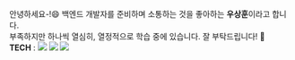 
<!--
**yeb0/yeb0** is a ✨ _special_ ✨ repository because its `README.md` (this file) appears on your GitHub profile.

Here are some ideas to get you started:

- 🔭 I’m currently working on ...
- 🌱 I’m currently learning ...
- 👯 I’m looking to collaborate on ...
- 🤔 I’m looking for help with ...
- 💬 Ask me about ...
- 📫 How to reach me: ...
- 😄 Pronouns: ...
- ⚡ Fun fact: ...
-->


<!-- ![header](https://capsule-render.vercel.app/api?type=waving&color=auto&height=300&section=header&text=yeb0's%20Github&fontSize=90&desc=Dev%20job%20seeker&descSize=30&descAlign=71&descAlignY=67&animation=fadeIn) -->
 

  
  
<!--  <div align="center">
 <h5 align="center"> email </h5> 
  s110528@nate.com
</div>
<br>

<div align="center">
 안녕하세요👋 <br>
 2022.10 부터 시작하여<br>
 백엔드 개발자를 준비하고 있는 우상훈이라고 합니다.<br>
 부족하지만 하나씩 열심히 학습중에 있습니다.<br>
 잘 부탁드립니다!
 </div> -->
  
  <!--TECH-->
<!--   <h3 align="center"> Tech </h3>
  <h4 align="center"> main </h4>
  <p align="center">
  <img src="https://img.shields.io/badge/Java-007396?style=flat-square&logo=Java&logoColor=white"/>
 <img src="https://img.shields.io/badge/Mysql-E6B91E?style=flat-square&logo=MySql&logoColor=white"/>
 <img src="https://img.shields.io/badge/Spring Boot-6DB33F?style=flat-square&logo=Spring Boot&logoColor=white"/> -->
 
<!--   </p>
  
  <h4 align="center"> sub or used at least once </h4>
  <p align="center">
 <img src="https://img.shields.io/badge/HTML-E34F26?style=flat-square&logo=HTML5&logoColor=white"/>
 <img src="https://img.shields.io/badge/CSS-1572B6?style=flat-square&logo=CSS3&logoColor=white"/>
 <img src="https://img.shields.io/badge/JavaScript-F7DF1E?style=flat-square&logo=JavaScript&logoColor=white"/>
 <img src="https://img.shields.io/badge/Spring-6DB33F?style=flat-square&logo=Spring&logoColor=white"/>
 </p> -->
 
 안녕하세요-!😄 백엔드 개발자를 준비하며 소통하는 것을 좋아하는 <strong>우상훈</strong>이라고 합니다.<br>
 부족하지만 하나씩 열심히, 열정적으로 학습 중에 있습니다. 잘 부탁드립니다! 🫡 <br>
  <strong>TECH</strong> :   <img src="https://img.shields.io/badge/Java-007396?style=flat-square&logo=Java&logoColor=white"/>
 <img src="https://img.shields.io/badge/Mysql-E6B91E?style=flat-square&logo=MySql&logoColor=white"/>
 <img src="https://img.shields.io/badge/Spring Boot-6DB33F?style=flat-square&logo=Spring Boot&logoColor=white"/>
 
<!--  <img src="https://github-readme-stats.vercel.app/api?username=yeb0&show_icons=true"> -->
 
 
  
  
  

